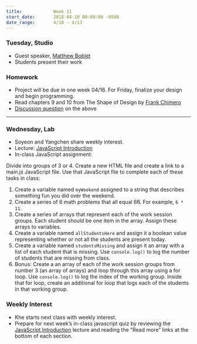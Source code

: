 ```yaml
---
title:            Week 11
start_date:       2018-04-10 00:00:00 -0500
date_range:       4/10 – 4/13
---
```


### Tuesday, Studio

- Guest speaker, [Matthew Boblet](http://matthewboblet.xyz/)
- Students present their work

### Homework

- Project will be due in one week 04/16. For Friday, finalize your design and begin programming.
- Read chapters 9 and 10 from The Shape of Design by [Frank Chimero](https://shapeofdesignbook.com/chapters/09-delight-and-accommodation/)
- [Discussion question](https://docs.google.com/document/d/1jW_qhSsflUgpyhmWnKi76KhBRaVJelRpCTCY_HYA25Y/edit?usp=sharing) on the above

---

### Wednesday, Lab

- Soyeon and Yangchen share weekly interest.
- Lecture: [JavaScript Introduction](/lectures/lab/javascript-introduction)
- In-class JavaScript assignment:

Divide into groups of 3 or 4. Create a new HTML file and create a link to a main.js JavaScript file. Use that JavaScript file to complete each of these tasks in class:

1. Create a variable named `myWeekend` assigned to a string that describes something fun you did over the weekend.
1. Create a series of 6 math problems that all equal 66. For example, `6 * 11`.
1. Create a series of arrays that represent each of the work session groups. Each student should be one item in the array. Assign these arrays to variables.
1. Create a variable named `allStudentsHere` and assign it a boolean value representing whether or not all the students are present today.
1. Create a variable named `studentsMissing` and assign it an array with a list of each student that is missing. Use `console.log()` to log the number of students that are missing from class.
1. Bonus: Create a an array of each of the work session groups from number 3 (an array of arrays) and loop through this array using a for loop. Use `console.log()` to log the index of the working group. Inside that for loop, create an additional for loop that logs each of the students in that working group.

### Weekly Interest

- Khe starts next class with weekly interest.
- Prepare for next week’s in-class javascript quiz by reviewing the [JavaScript Introduction](/lectures/lab/javascript-introduction) lecture and reading the “Read more” links at the bottom of each section.
